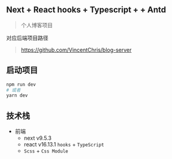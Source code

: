 ## Next + React hooks + Typescript +  + Antd  

> 个人博客项目  

对应后端项目路径  
> https://github.com/VincentChris/blog-server

## 启动项目


```bash
npm run dev
# 或者
yarn dev
```

## 技术栈  

* 前端  
    * next v9.5.3  
    * react v16.13.1 ` hooks ` + ` TypeScript `  
    * `Scss` + `Css Module`
